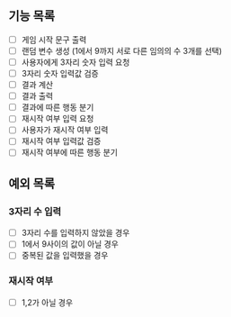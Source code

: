 ## 기능 목록
- [ ] 게임 시작 문구 출력
- [ ] 랜덤 변수 생성 (1에서 9까지 서로 다른 임의의 수 3개를 선택)
- [ ] 사용자에게 3자리 숫자 입력 요청
- [ ] 3자리 숫자 입력값 검증
- [ ] 결과 계산
- [ ] 결과 출력
- [ ] 결과에 따른 행동 분기
- [ ] 재시작 여부 입력 요청
- [ ] 사용자가 재시작 여부 입력
- [ ] 재시작 여부 입력값 검증
- [ ] 재시작 여부에 따른 행동 분기

## 예외 목록
### 3자리 수 입력
- [ ] 3자리 수를 입력하지 않았을 경우
- [ ] 1에서 9사이의 값이 아닐 경우
- [ ] 중복된 값을 입력했을 경우
### 재시작 여부
- [ ] 1,2가 아닐 경우